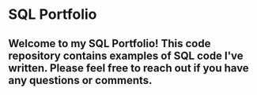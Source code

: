 # SQL Portfolio

## Welcome to my SQL Portfolio! This code repository contains examples of SQL code I've written. Please feel free to reach out if you have any questions or comments.

